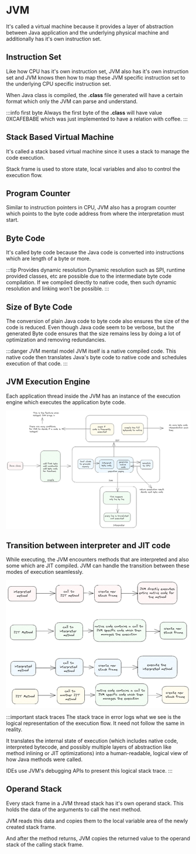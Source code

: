 # JVM

It's called a virtual machine because it provides a layer of abstraction between Java application and
the underlying physical machine and additionally has it's own instruction set.

## Instruction Set

Like how CPU has it's own instruction set, JVM also has it's own instruction set and
JVM knows then how to map these JVM specific instruction set to the underlying CPU specific instruction set.

When Java class is compiled, the **.class** file generated will have a certain format which only the JVM can parse and understand.

:::info first byte
Always the first byte of the **.class** will have value 0XCAFEBABE
which was just implemented to have a relation with coffee.
:::

## Stack Based Virtual Machine

It's called a stack based virtual machine since it uses a stack to manage the code execution.

Stack frame is used to store state, local variables and also to control the execution flow.

## Program Counter

Similar to instruction pointers in CPU,
JVM also has a program counter which points to the byte code address from where the interpretation must start.

## Byte Code

It's called byte code because the Java code is converted into instructions which are length of a byte or more.

:::tip Provides dynamic resolution
Dynamic resolution such as SPI, runtime provided classes, etc are possible due to the intermediate byte code compilation.
If we compiled directly to native code, then such dynamic resolution and linking won't be possible.
:::

## Size of Byte Code

The conversion of plain Java code to byte code also ensures the size of the code is reduced.
Even though Java code seem to be verbose, but the generated Byte code ensures that the size remains less by doing a lot of optimization
and removing redundancies.

:::danger JVM mental model
JVM itself is a native compiled code.
This native code then translates Java's byte code to native code and
schedules execution of that code.
:::

## JVM Execution Engine

Each application thread inside the JVM has an instance of the execution engine which
executes the application byte code.

![execution engine](../../static/img/jvm-execution-engine.excalidraw.png)

## Transition between interpreter and JIT code

While executing, the JVM encounters methods that are interpreted and also some which are JIT compiled.
JVM can handle the transition between these modes of execution seamlessly.

![execution mode transition](../../static/img/jvm-execution-transition.excalidraw.png)

:::important stack traces
The stack trace in error logs what we see is the logical representation of the execution flow.
It need not follow the same in reality.

It translates the internal state of execution (which includes native code, interpreted bytecode,
and possibly multiple layers of abstraction like method inlining or JIT optimizations) into a human-readable,
logical view of how Java methods were called.

IDEs use JVM's debugging APIs to present this logical stack trace.
:::

## Operand Stack

Every stack frame in a JVM thread stack has it's own operand stack.
This holds the data of the arguments to call the next method.

JVM reads this data and copies them to the local variable area of the newly created stack frame.

And after the method returns, JVM copies the returned value to the operand stack of the calling stack frame.
